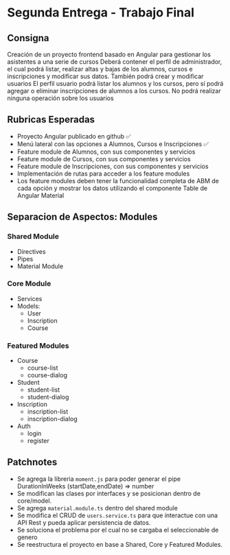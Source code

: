 # Segunda Entrega - Trabajo Final

## Consigna

Creación de un proyecto frontend basado en Angular para gestionar los asistentes a una serie de cursos
Deberá contener el perfil de administrador, el cual podrá listar, realizar altas y bajas de los alumnos, cursos e inscripciones y modificar sus datos. También podrá crear y modificar usuarios
El perfil usuario podrá listar los alumnos y los cursos, pero sí podrá agregar o eliminar inscripciones de alumnos a los cursos. No podrá realizar ninguna operación sobre los usuarios

## Rubricas Esperadas

- Proyecto Angular publicado en github ✅
- Menú lateral con las opciones a Alumnos, Cursos e Inscripciones ✅
- Feature module de Alumnos, con sus componentes y servicios
- Feature module de Cursos, con sus componentes y servicios
- Feature module de Inscripciones, con sus componentes y servicios
- Implementación de rutas para acceder a los feature modules
- Los feature modules deben tener la funcionalidad completa de ABM de cada opción y mostrar los datos utilizando el componente Table de Angular Material

## Separacion de Aspectos: Modules

### Shared Module

- Directives
- Pipes
- Material Module

### Core Module

- Services
- Models:
  - User
  - Inscription
  - Course

### Featured Modules

- Course
  - course-list
  - course-dialog
- Student
  - student-list
  - student-dialog
- Inscription
  - inscription-list
  - inscription-dialog
- Auth
  - login
  - register

## Patchnotes

- Se agrega la libreria `moment.js` para poder generar el pipe DurationInWeeks (startDate,endDate) => number
- Se modifican las clases por interfaces y se posicionan dentro de core/model.
- Se agrega `material.module.ts` dentro del shared module
- Se modifica el CRUD de `users.service.ts` para que interactue con una API Rest y pueda aplicar persistencia de datos.
- Se soluciona el problema por el cual no se cargaba el seleccionable de genero
- Se reestructura el proyecto en base a Shared, Core y Featured Modules.
